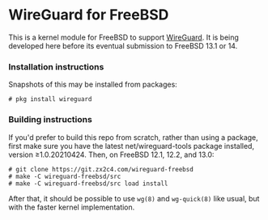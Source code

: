 # WireGuard for FreeBSD

This is a kernel module for FreeBSD to support [WireGuard](https://www.wireguard.com/). It is being developed here before its eventual submission to FreeBSD 13.1 or 14.

### Installation instructions

Snapshots of this may be installed from packages:

```
# pkg install wireguard
```

### Building instructions

If you'd prefer to build this repo from scratch, rather than using a package, first make sure you have the latest net/wireguard-tools package installed, version ≥1.0.20210424. Then, on FreeBSD 12.1, 12.2, and 13.0:

```
# git clone https://git.zx2c4.com/wireguard-freebsd
# make -C wireguard-freebsd/src
# make -C wireguard-freebsd/src load install
```

After that, it should be possible to use `wg(8)` and `wg-quick(8)` like usual, but with the faster kernel implementation.
